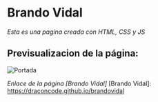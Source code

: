 # Brando Vidal
*Esta es una pagina creada con HTML, CSS y JS*


## Previsualizacion de la página:
![Portada](https://ik.imagekit.io/demoxd/portada_QIE44pSJM.jpg?tr=w-1080,h-566,fo-auto "Portada")


*Enlace de la página [Brando Vidal]*
[Brando Vidal]: https://draconcode.github.io/brandovidal

